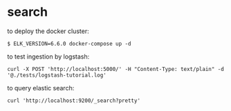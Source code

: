 # search

to deploy the docker cluster:

```
$ ELK_VERSION=6.6.0 docker-compose up -d
```

to test ingestion by logstash:

```
curl -X POST 'http://localhost:5000/' -H "Content-Type: text/plain" -d '@./tests/logstash-tutorial.log'
```

to query elastic search:

```
curl 'http://localhost:9200/_search?pretty'
```
